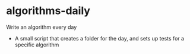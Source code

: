 # algorithms-daily
Write an algorithm every day
- A small script that creates a folder for the day, and sets up tests for a specific algorithm
